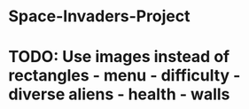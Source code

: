 # Space-Invaders-Project
# TODO: Use images instead of rectangles - menu - difficulty - diverse aliens - health - walls
